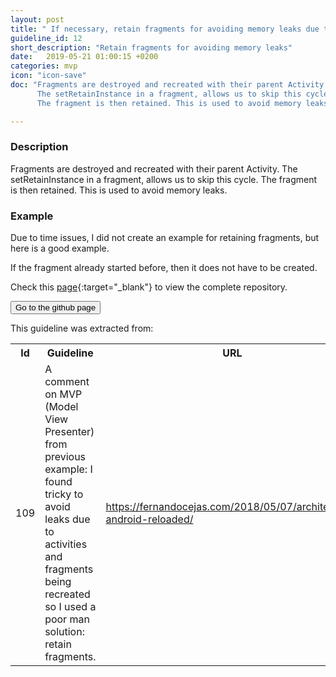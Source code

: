 ```yaml
---
layout: post
title: " If necessary, retain fragments for avoiding memory leaks due to configuration changes in the activities."
guideline_id: 12
short_description: "Retain fragments for avoiding memory leaks"
date:   2019-05-21 01:00:15 +0200
categories: mvp
icon: "icon-save"
doc: "Fragments are destroyed and recreated with their parent Activity.
      The setRetainInstance in a fragment, allows us to skip this cycle.
      The fragment is then retained. This is used to avoid memory leaks."

---
```

<h3>Description</h3>
Fragments are destroyed and recreated with their parent Activity.
The setRetainInstance in a fragment, allows us to skip this cycle.
The fragment is then retained. This is used to avoid memory leaks.


<h3>Example</h3>
Due to time issues, I did not create an example for retaining fragments, but here is a good example.

<script src="https://gist.github.com/Geertdepont/d86d93767d2f95073716f3c926720d5a.js"></script>


<script src="https://gist.github.com/Geertdepont/9f0fd8ea570f16fcc05df5c091fd7873.js"></script>

If the fragment already started before, then it does not have to be created. 


Check this [page][github-page]{:target="_blank"} to view the complete repository.

<a href="https://www.androiddesignpatterns.com/2013/04/retaining-objects-across-config-changes.html" target="_blank"><button type="button" class="btn btn-primary btn-icon-right">Go to the github page</button></a>

This guideline was extracted from:
<table id="guidelinelinks">
  <tr>
    <th>Id</th>
    <th>Guideline</th>
    <th>URL</th>
  </tr>
    <tr>
      <td>109</td>
      <td>A comment on MVP (Model View Presenter) from previous example: I found tricky to avoid leaks due to activities and fragments being recreated so I used a poor man solution: retain fragments.</td>
     <td><a href="https://fernandocejas.com/2018/05/07/architecting-android-reloaded/" target="_blank">https://fernandocejas.com/2018/05/07/architecting-android-reloaded/</a></td>
    </tr> 
     
</table>

[github-page]: https://www.androiddesignpatterns.com/2013/04/retaining-objects-across-config-changes.html
